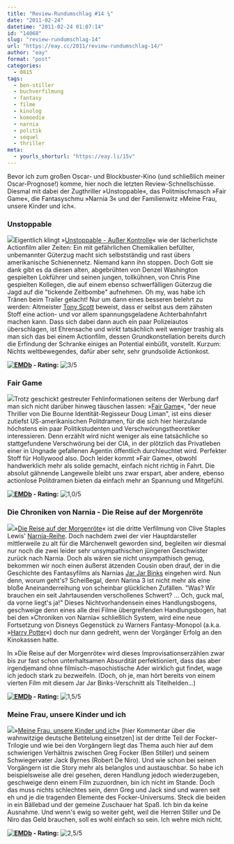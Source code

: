 ```yaml
---
title: "Review-Rundumschlag #14 ¼"
date: "2011-02-24"
datetime: "2011-02-24 01:07:14"
id: "14068"
slug: "review-rundumschlag-14"
url: "https://eay.cc/2011/review-rundumschlag-14/"
author: "eay"
format: "post"
categories:
  - 0815
tags:
  - ben-stiller
  - buchverfilmung
  - fantasy
  - filme
  - kinolog
  - komoedie
  - narnia
  - politik
  - sequel
  - thriller
meta:
  - yourls_shorturl: "https://eay.li/15v"
---
```


Bevor ich zum großen Oscar- und Blockbuster-Kino (und schließlich meiner Oscar-Prognose!) komme, hier noch die letzten Review-Schnellschüsse. Diesmal mit dabei der Zugthriller »Unstoppable«, das Politmischmasch »Fair Game«, die Fantasyschmu »Narnia 3« und der Familienwitz »Meine Frau, unsere Kinder und ich«.

### Unstoppable

![](https://eay.cc/uploads/2011/unstoppable.jpg)Eigentlich klingt »[Unstoppable - Außer Kontrolle](http://www.imdb.com/title/tt0477080/)« wie der lächerlichste Actionfilm aller Zeiten: Ein mit gefährlichen Chemikalien befüllter, unbemannter Güterzug macht sich selbstständig und rast übers amerikanische Schienennetz. Niemand kann ihn stoppen. Doch Gott sie dank gibt es da diesen alten, abgebrühten von Denzel Washington gespielten Lokführer und seinen jungen, tollkühnen, von Chris Pine gespielten Kollegen, die auf einem ebenso schwerfälligen Güterzug die Jagd auf die "tickende Zeitbombe" aufnehmen. Oh my, was habe ich Tränen beim Trailer gelacht! Nur um dann eines besseren belehrt zu werden: Altmeister [Tony Scott](http://www.imdb.com/name/nm0001716/) beweist, dass er selbst aus dem zähsten Stoff eine action- und vor allem spannungsgeladene Achterbahnfahrt machen kann. Dass sich dabei dann auch ein paar Polizeiautos überschlagen, ist Ehrensache und wirkt tatsächlich weit weniger trashig als man sich das bei einem Actionfilm, dessen Grundkonstellation bereits durch die Erfindung der Schranke einiges an Potential einbüßt, vorstellt. Kurzum: Nichts weltbewegendes, dafür aber sehr, sehr grundsolide Actionkost.

 **[![EMDb](/uploads/pages/emdb/emdb_mini.gif)](http://eay.cc/emdb/) - Rating:** ![3/5](/uploads/pages/emdb/s_3.gif)

### Fair Game

![](https://eay.cc/uploads/2011/fairgame.jpg)Trotz geschickt gestreuter Fehlinformationen seitens der Werbung darf man sich nicht darüber hinweg täuschen lassen: »[Fair Game](http://www.imdb.com/title/tt0977855/)«, "der neue Thriller von Die Bourne Identität-Regisseur Doug Liman", ist eins dieser zutiefst US-amerikanischen Politdramen, für die sich hier hierzulande höchstens ein paar Politikstudenten und Verschwörungstheoretiker interessieren. Denn erzählt wird nicht weniger als eine tatsächliche so stattgefundene Verschwörung bei der CIA, in der plötzlich das Privatleben einer in Ungnade gefallenen Agentin öffentlich durchleuchtet wird. Perfekter Stoff für Hollywood also. Doch leider kommt »Fair Game«, obwohl handwerklich mehr als solide gemacht, einfach nicht richtig in Fahrt. Die absolut gähnende Langeweile bleibt uns zwar erspart, aber andere, ebenso actionlose Politdramen bieten da einfach mehr an Spannung und Mitgefühl.

 **[![EMDb](/uploads/pages/emdb/emdb_mini.gif)](http://eay.cc/emdb/) - Rating:** ![1,0/5](/uploads/pages/emdb/s_1.gif)

### Die Chroniken von Narnia - Die Reise auf der Morgenröte

![](https://eay.cc/uploads/2011/narnia3.jpg)»[Die Reise auf der Morgenröte](http://www.imdb.com/title/tt0980970/)« ist die dritte Verfilmung von Clive Staples Lewis' [Narnia-Reihe](http://de.wikipedia.org/wiki/Die_Chroniken_von_Narnia). Doch nachdem zwei der vier Hauptdarsteller mittlerweile zu alt für die Märchenwelt geworden sind, begleiten wir diesmal nur noch die zwei leider sehr unsympathischen jüngeren Geschwister zurück nach Narnia. Doch als wären sie nicht unsympathisch genug, bekommen wir noch einen äußerst ätzenden Cousin oben drauf, der in die Geschichte des Fantasyfilms als Narnias [Jar Jar Binks](http://www.jedipedia.de/wiki/index.php/Jar_Jar_Binks) eingehen wird. Nun denn, worum geht's? Scheißegal, denn Narina 3 ist nicht mehr als eine bloße Aneinanderreihung von scheinbar glücklichen Zufällen. "Was? Wir brauchen ein seit Jahrtausenden verschollenes Schwert? ... Och, guck mal, da vorne liegt's ja!" Dieses Nichtvorhandensein eines Handlungsbogens, geschweige denn eines alle drei Filme übergreifenden Handlungsbogen, hat bei den »Chroniken von Narnia« schließlich System, wird eine neue Fortsetzung von Disneys Gegenstück zu Warners Fantasy-Monopol (a.k.a. »[Harry Potter](//eay.cc/tag/harry-potter/)«) doch nur dann gedreht, wenn der Vorgänger Erfolg an den Kinokassen hatte.

In »Die Reise auf der Morgenröte« wird dieses Improvisationserzählen zwar bis zur fast schon unterhaltsamen Absurdität perfektioniert, dass das aber irgendjemand ohne filmisch-masochistische Ader wirklich gut findet, wage ich jedoch stark zu bezweifeln. (Doch, oh je, man hört bereits von einem vierten Film mit diesem Jar Jar Binks-Verschnitt als Titelhelden...)

 **[![EMDb](/uploads/pages/emdb/emdb_mini.gif)](http://eay.cc/emdb/) - Rating:** ![1,5/5](/uploads/pages/emdb/s_1-5.gif)

### Meine Frau, unsere Kinder und ich

![](https://eay.cc/uploads/2011/littlefockers.jpg)»[Meine Frau, unsere Kinder und ich](http://www.imdb.com/title/tt0970866/)« \[hier Kommentar über die wahnwitzige deutsche Betitelung einsetzen\] ist der dritte Teil der Focker-Trilogie und wie bei den Vorgängern liegt das Thema auch hier auf dem schwierigen Verhältnis zwischen Greg Focker (Ben Stiller) und seinem Schwiegervater Jack Byrnes (Robert De Niro). Und wie schon bei seinen Vorgängern ist die Story mehr als belanglos und austauschbar. So habe ich beispielsweise alle drei gesehen, deren Handlung jedoch wiederzugeben, geschweige denn einem Film zuzuordnen, bin ich nicht im Stande. Doch das muss nichts schlechtes sein, denn Greg und Jack sind und waren seit eh und je die tragenden Elemente des Focker-Universums. Steck die beiden in ein Bällebad und der gemeine Zuschauer hat Spaß. Ich bin da keine Ausnahme. Und wenn's ewig so weiter geht, weil die Herren Stiller und De Niro das Geld brauchen, soll es wohl einfach so sein. Ich wehre mich nicht.

 **[![EMDb](/uploads/pages/emdb/emdb_mini.gif)](http://eay.cc/emdb/) - Rating:** ![2,5/5](/uploads/pages/emdb/s_2-5.gif)
